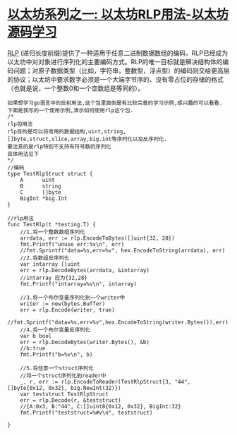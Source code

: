 # [以太坊系列之一: 以太坊RLP用法-以太坊源码学习](https://www.cnblogs.com/baizx/p/6928622.html)

[RLP](https://github.com/ethereum/wiki/wiki/%5B%E4%B8%AD%E6%96%87%5D-RLP) (递归长度前缀)提供了一种适用于任意二进制数据数组的编码，RLP已经成为以太坊中对对象进行序列化的主要编码方式。RLP的唯一目标就是解决结构体的编码问题；对原子数据类型（比如，字符串，整数型，浮点型）的编码则交给更高层的协议；以太坊中要求数字必须是一个大端字节序的、没有零占位的存储的格式（也就是说，一个整数0和一个空数组是等同的）。

```
如果想学习go语言中的反射用法,这个包里面倒是有比较完善的学习示例,感兴趣的可以看看.
下面是我写的一个使用示例,演示如何使用rlp这个包.
/*
rlp包用法
rlp目的是可以将常用的数据结构,uint,string,[]byte,struct,slice,array,big.int等序列化以及反序列化.
要注意的是rlp特别不支持有符号数的序列化
具体用法见下
*/
//编码
type TestRlpStruct struct {
    A      uint
    B      string
    C      []byte
    BigInt *big.Int
}

//rlp用法
func TestRlp(t *testing.T) {
    //1.将一个整数数组序列化
    arrdata, err := rlp.EncodeToBytes([]uint{32, 28})
    fmt.Printf("unuse err:%v\n", err)
    //fmt.Sprintf("data=%s,err=%v", hex.EncodeToString(arrdata), err)
    //2.将数组反序列化
    var intarray []uint
    err = rlp.DecodeBytes(arrdata, &intarray)
    //intarray 应为{32,28}
    fmt.Printf("intarray=%v\n", intarray)

    //3.将一个布尔变量序列化到一个writer中
    writer := new(bytes.Buffer)
    err = rlp.Encode(writer, true)
    //fmt.Sprintf("data=%s,err=%v",hex.EncodeToString(writer.Bytes()),err)
    //4.将一个布尔变量反序列化
    var b bool
    err = rlp.DecodeBytes(writer.Bytes(), &b)
    //b:true
    fmt.Printf("b=%v\n", b)

    //5.将任意一个struct序列化
    //将一个struct序列化到reader中
    _, r, err := rlp.EncodeToReader(TestRlpStruct{3, "44", []byte{0x12, 0x32}, big.NewInt(32)})
    var teststruct TestRlpStruct
    err = rlp.Decode(r, &teststruct)
    //{A:0x3, B:"44", C:[]uint8{0x12, 0x32}, BigInt:32}
    fmt.Printf("teststruct=%#v\n", teststruct)

}
```